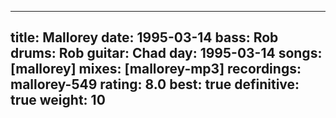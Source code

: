 
---
title: Mallorey
date: 1995-03-14
bass:	Rob
drums:	Rob
guitar:	Chad
day: 1995-03-14
songs: [mallorey]
mixes: [mallorey-mp3]
recordings: mallorey-549
rating: 8.0
best: true
definitive: true
weight: 10
---
